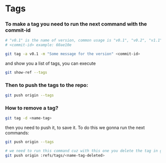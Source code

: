 # Tags
### To make a tag you need to run the next command with the commit-id
```bash
# "v0.1" is the name of version, common usage is "v0.1", "v0.2", "v1.1", etc
# <commit-id> example: 60ae10e

git tag -a v0.1 -m "Some message for the version" <commit-id>
```
and show you a list of tags, you can execute
```bash
git show-ref --tags
```

### Then to push the tags to the repo:
```bash
git push origin --tags
```

### How to remove a tag?
```bash
git tag -d <name-tag>
```
then you need to push it, to save it. To do this we gonna run the next commands:
```bash
git push origin --tags
```
```bash
# we need to run this command cuz with this one you delete the tag in github
git push origin :refs/tags/<name-tag-deleted>
```